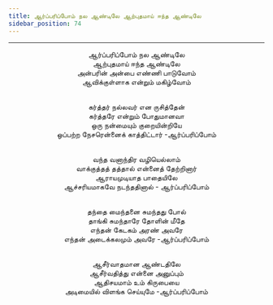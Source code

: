 ```yaml
---
title: ஆர்ப்பரிப்போம் நல ஆண்டிலே ஆற்புதமாய் ஈந்த ஆண்டிலே
sidebar_position: 74
---
```


---
<center>
ஆர்ப்பரிப்போம் நல ஆண்டிலே<br/>
ஆற்புதமாய் ஈந்த ஆண்டிலே<br/>
அன்பரின் அன்பை எண்ணி பாடுவோம்<br/>
ஆவிக்குள்ளாக என்றும் மகிழ்வோம்<br/><br/>

கர்த்தர் நல்லவர் என ருசித்தேன்<br/>
கர்த்தரே என்றும் போதுமானவா<br/>
ஒரு நன்மையும் குறையின்றியே<br/>
ஒப்பற்ற நேசரென்னைக் காத்திட்டார்                -ஆர்ப்பரிப்போம்<br/><br/>

வந்த வனாந்திர வழியெல்லாம்<br/>
வாக்குத்தத் தத்தால் என்னைத் தேற்றினார்<br/>
ஆராயமுடியாத பாதையிலே<br/>
ஆச்சரியமாகவே நடந்ததினால்           - ஆர்ப்பரிப்போம்<br/><br/>

தந்தை மைந்தனை சுமந்தது போல்<br/>
தாங்கி சுமந்தாரே தோளின் மீதே<br/>
எந்தன் கேடகம் அரண் அவரே<br/>
எந்தன் அடைக்கலமும் அவரே            -ஆர்ப்பரிப்போம்<br/><br/>

ஆசீர்வாதமான ஆண்டதிலே<br/>
ஆசீர்வதித்து என்னை அனுப்பும்<br/>
ஆதிசயமாம் உம் கிருபையை<br/>
அடிமையில் விளங்க செய்யுமே            -ஆர்ப்பரிப்போம்
</center>